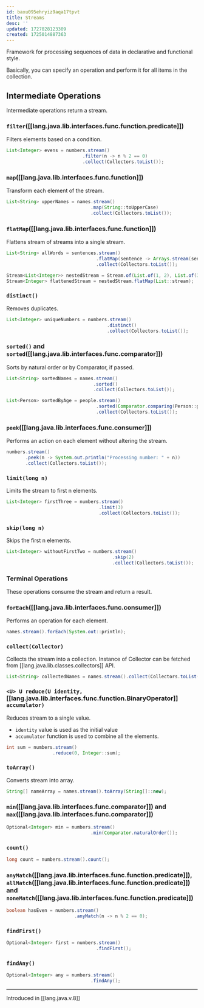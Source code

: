 ```yaml
---
id: baxu095ehryiz9aqa17tpvt
title: Streams
desc: ''
updated: 1727028123309
created: 1725014887363
---
```


Framework for processing sequences of data in declarative and functional style.

Basically, you can specify an operation and perform it for all items in the collection.


## Intermediate Operations

Intermediate operations return a stream.

### `filter`([[lang.java.lib.interfaces.func.function.predicate]])

Filters elements based on a condition.

 ```java
 List<Integer> evens = numbers.stream()
                             .filter(n -> n % 2 == 0)
                             .collect(Collectors.toList());
  ```

### `map`([[lang.java.lib.interfaces.func.function]])

Transform each element of the stream.

```java
List<String> upperNames = names.stream()
                               .map(String::toUpperCase)
                               .collect(Collectors.toList());
```

### `flatMap`([[lang.java.lib.interfaces.func.function]])
 
Flattens stream of streams into a single stream.

```java
List<String> allWords = sentences.stream()
                                 .flatMap(sentence -> Arrays.stream(sentence.split(" ")))
                                 .collect(Collectors.toList());

```
```java
Stream<List<Integer>> nestedStream = Stream.of(List.of(1, 2), List.of(3, 4));
Stream<Integer> flattenedStream = nestedStream.flatMap(List::stream);
```


### `distinct()`

Removes duplicates.
```java
List<Integer> uniqueNumbers = numbers.stream()
                                     .distinct()
                                     .collect(Collectors.toList());

```

### `sorted()` and `sorted`([[lang.java.lib.interfaces.func.comparator]])

Sorts by natural order or by Comparator, if passed.
```java
List<String> sortedNames = names.stream()
                                .sorted()
                                .collect(Collectors.toList());
```

```java
List<Person> sortedByAge = people.stream()
                                 .sorted(Comparator.comparing(Person::getAge))
                                 .collect(Collectors.toList());
```

### `peek`([[lang.java.lib.interfaces.func.consumer]])

Performs an action on each element without altering the stream.

```java
numbers.stream()
       .peek(n -> System.out.println("Processing number: " + n))
       .collect(Collectors.toList());
```

### `limit(long n)`

Limits the stream to first n elements.

```java
List<Integer> firstThree = numbers.stream()
                                  .limit(3)
                                  .collect(Collectors.toList());
```

### `skip(long n)`

Skips the first n elements.

```java
List<Integer> withoutFirstTwo = numbers.stream()
                                       .skip(2)
                                       .collect(Collectors.toList());

```


### Terminal Operations

These operations consume the stream and return a result.

### `forEach`([[lang.java.lib.interfaces.func.consumer]])

Performs an operation for each element.
```java
names.stream().forEach(System.out::println);
```

### `collect(Collector)`

Collects the stream into a collection.
Instance of Collector can be fetched from [[lang.java.lib.classes.collectors]] API.


```java
List<String> collectedNames = names.stream().collect(Collectors.toList());
```

### `<U> U reduce(U identity,` [[lang.java.lib.interfaces.func.function.BinaryOperator]]` accumulator)`

Reduces stream to a single value.

- `identity` value is used as the initial value
- `accumulator` function is used to combine all the elements.

```java
int sum = numbers.stream()
                 .reduce(0, Integer::sum);

```

### `toArray()`
Converts stream into array.
```java
String[] nameArray = names.stream().toArray(String[]::new);
```

### `min`([[lang.java.lib.interfaces.func.comparator]]) and  `max`([[lang.java.lib.interfaces.func.comparator]])

```java
Optional<Integer> min = numbers.stream()
                               .min(Comparator.naturalOrder());

```

### `count()` 
```java
long count = numbers.stream().count();
```
### `anyMatch`([[lang.java.lib.interfaces.func.function.predicate]]), `allMatch`([[lang.java.lib.interfaces.func.function.predicate]]) and `noneMatch`([[lang.java.lib.interfaces.func.function.predicate]])

```java
boolean hasEven = numbers.stream()
                         .anyMatch(n -> n % 2 == 0);
```

### `findFirst()`
```java
Optional<Integer> first = numbers.stream()
                                 .findFirst();

```
### `findAny()` 

```java
Optional<Integer> any = numbers.stream()
                               .findAny();

```

---
Introduced in [[lang.java.v.8]]
